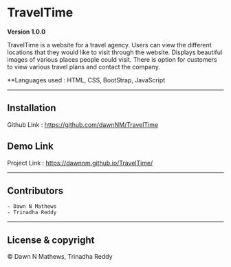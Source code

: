 # TravelTime

**Version 1.0.0**

TravelTime is a website for a travel agency. Users can view the different locations that they would like to visit through the website. Displays beautiful images of various places people could visit. There is option for customers to view various travel plans and contact the company. 


**Languages used : HTML, CSS, BootStrap, JavaScript

---

## Installation
Github Link : https://github.com/dawnNM/TravelTime 


## Demo Link
Project Link : https://dawnnm.github.io/TravelTime/

---

## Contributors
	- Dawn N Mathews
	- Trinadha Reddy
	
---

## License & copyright

© Dawn N Mathews, Trinadha Reddy
